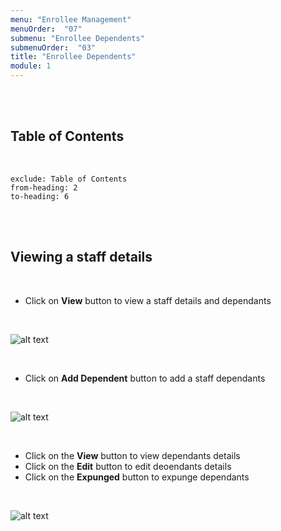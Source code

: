 ```yaml
---
menu: "Enrollee Management"
menuOrder:  "07"
submenu: "Enrollee Dependents"
submenuOrder:  "03"
title: "Enrollee Dependents"
module: 1
---
```


<br />
<br />

## Table of Contents

<br />

```toc
exclude: Table of Contents
from-heading: 2
to-heading: 6
```

<br />
<br />



## Viewing a staff details

<br />

* Click on **View** button to view a staff details and dependants

<br />

  ![alt text](/images/viewStaffbutton.png "Title")

<br />

* Click on **Add Dependent** button to add a staff dependants


<br />

  ![alt text](/images/addDependantsButton.png "Title")

<br />

* Click on the **View** button to view dependants details
* Click on the **Edit** button to edit deoendants details
* Click on the **Expunged** button to expunge dependants

<br />

  ![alt text](/images/DependentsModal.png "Title")

<br />

